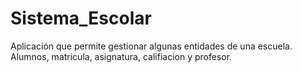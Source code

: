 # Sistema_Escolar
Aplicación que permite gestionar algunas entidades de una escuela. Alumnos, matricula, asignatura, califiacion y profesor.

